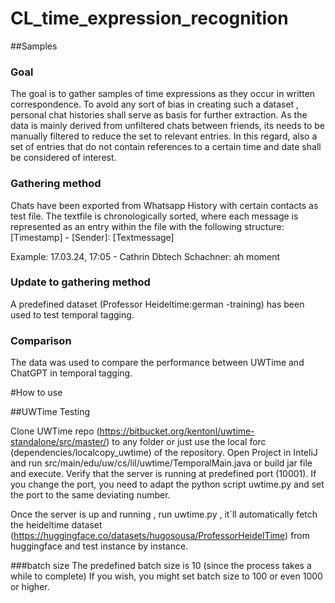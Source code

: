 # CL_time_expression_recognition


##Samples
### Goal
The goal is to gather samples of time expressions as they occur in written correspondence. To avoid any sort of bias in creating such a dataset , personal chat histories shall serve as basis for further extraction. As the data is mainly derived from unfiltered chats between friends, its needs to be manually filtered to reduce the set to relevant entries. In this regard, also a set of entries that do not contain references to a certain time and date shall be considered of interest. 
### Gathering method

Chats have been exported from Whatsapp History with certain contacts as test file.
The textfile is chronologically sorted, where each message is represented as an entry within the file with the following structure: [Timestamp] - [Sender]: [Textmessage]
    
Example: 17.03.24, 17:05 - Cathrin Dbtech Schachner: ah moment


### Update to gathering method

A predefined dataset (Professor Heideltime:german -training) has been used to test temporal tagging.

### Comparison

The data was used to compare the performance between UWTime and ChatGPT in temporal tagging. 



#How to use 

##UWTime Testing

Clone UWTime repo (https://bitbucket.org/kentonl/uwtime-standalone/src/master/) to any folder or just use the local forc (dependencies/localcopy_uwtime) of the repository.
Open Project in InteliJ and run src/main/edu/uw/cs/lil/uwtime/TemporalMain.java or build jar file and execute.
Verify that the server is running at predefined port (10001). 
If you change the port, you need to adapt the python script uwtime.py and set the port to the same deviating number.

Once the server is up and running , run uwtime.py , it´ll automatically fetch the heideltime dataset (https://huggingface.co/datasets/hugosousa/ProfessorHeidelTime) from huggingface and test instance by instance. 

###batch size
The predefined batch size is 10 (since the process takes a while to complete)
If you wish, you might set batch size to 100 or even 1000 or higher. 




